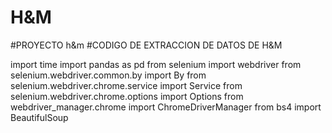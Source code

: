 # H&M 
#PROYECTO h&m
#CODIGO DE EXTRACCION DE DATOS DE H&M   

import time
import pandas as pd
from selenium import webdriver
from selenium.webdriver.common.by import By
from selenium.webdriver.chrome.service import Service
from selenium.webdriver.chrome.options import Options
from webdriver_manager.chrome import ChromeDriverManager
from bs4 import BeautifulSoup
